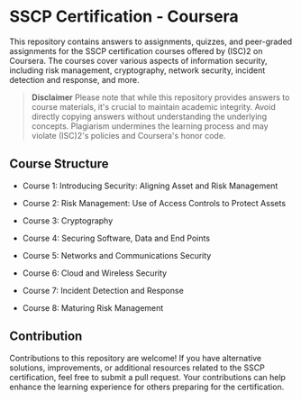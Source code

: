 # SSCP Certification - Coursera

This repository contains answers to assignments, quizzes, and peer-graded assignments for the SSCP certification courses offered by (ISC)2 on Coursera. The courses cover various aspects of information security, including risk management, cryptography, network security, incident detection and response, and more.

> **Disclaimer**
> Please note that while this repository provides answers to course materials, it's crucial to maintain academic integrity. Avoid directly copying answers without understanding the underlying concepts. Plagiarism undermines the learning process and may violate (ISC)2's policies and Coursera's honor code.

## Course Structure

- Course 1: Introducing Security: Aligning Asset and Risk Management

- Course 2: Risk Management: Use of Access Controls to Protect Assets

- Course 3: Cryptography

- Course 4: Securing Software, Data and End Points

- Course 5: Networks and Communications Security

- Course 6: Cloud and Wireless Security

- Course 7: Incident Detection and Response

- Course 8: Maturing Risk Management

## Contribution
Contributions to this repository are welcome! If you have alternative solutions, improvements, or additional resources related to the SSCP certification, feel free to submit a pull request. Your contributions can help enhance the learning experience for others preparing for the certification.

